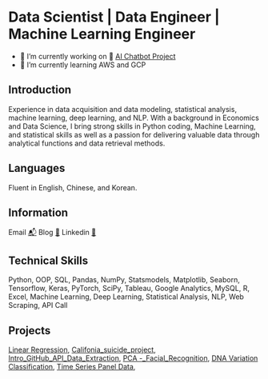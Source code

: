 # Data Scientist | Data Engineer | Machine Learning Engineer  

- 🔭 I’m currently working on 🤖 [AI Chatbot Project](https://github.com/melanieshi0120/AI_Chatbot_Project)
- 🌱 I’m currently learning  AWS and GCP 

## Introduction
Experience in data acquisition and data modeling, statistical analysis, machine learning,
deep learning, and NLP. With a background in Economics and Data Science, I bring strong skills in Python coding,
Machine Learning, and statistical skills as well as a passion for delivering valuable data through analytical 
functions and data retrieval methods. 
## Languages
Fluent in English, Chinese, and Korean.
## Information
Email [📬](melaniesoek0120@gmail.com)  Blog [🧾](https://medium.com/@melaniesoek0120)  Linkedin [👩](http://www.linkedin.com/in/melanieseok-huashi)
## Technical Skills
Python, OOP, SQL, Pandas, NumPy, Statsmodels, Matplotlib, Seaborn, Tensorflow, Keras, PyTorch, SciPy, Tableau, Google Analytics, MySQL, R, Excel, Machine Learning, Deep Learning, Statistical Analysis, NLP, Web Scraping, API Call
## Projects
[Linear Regression](https://github.com/melanieshi0120/Agriculture_Project),
[Califonia_suicide_project](https://github.com/melanieshi0120/Califonia_suicide_project),
[Intro_GitHub_API_Data_Extraction](https://github.com/melanieshi0120/Intro_GitHub_API_Data_Extraction),
[PCA -_Facial_Recognition](https://github.com/melanieshi0120/Principal_Component_Analysis-PCA-_Facial_Recognition),
[DNA Variation Classification](https://github.com/melanieshi0120/DNA_project),
[Time Series Panel Data](https://github.com/melanieshi0120/DKHS),



